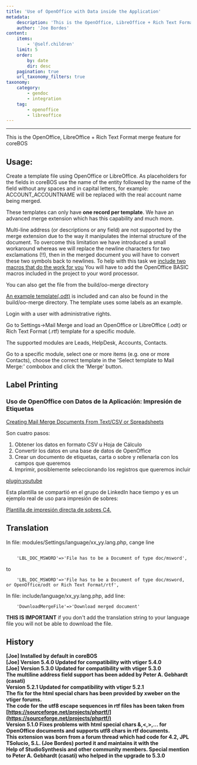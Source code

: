 ```yaml
---
title: 'Use of OpenOffice with Data inside the Application'
metadata:
    description: 'This is the OpenOffice, LibreOffice + Rich Text Format merge feature for coreBOS'
    author: 'Joe Bordes'
content:
    items:
        - '@self.children'
    limit: 5
    order:
        by: date
        dir: desc
    pagination: true
    url_taxonomy_filters: true
taxonomy:
    category:
        - gendoc
        - integration
    tag:
        - openoffice
        - libreoffice
---
```

---

This is the OpenOffice, LibreOffice + Rich Text Format merge feature for
coreBOS

Usage:
------

Create a template file using OpenOffice or LibreOffice. As placeholders
for the fields in coreBOS use the name of the entity followed by the
name of the field without any spaces and in capital letters, for
example: ACCOUNT\_ACCOUNTNAME will be replaced with the real account
name being merged.

These templates can only have **one record per template**. We have an
advanced merge extension which has this capability and much more.

Multi-line address (or descriptions or any field) are not supported by
the merge extension due to the way it manipulates the internal structure
of the document. To overcome this limitation we have introduced a small
workaround whereas we will replace the newline characters for two
exclamations (!!), then in the merged document you will have to convert
these two symbols back to newlines. To help with this task we <a href="https://discussions.corebos.org/documentation/lib/exe/fetch.php?media=es:user:libreofficemacros.macro"> include two macros that do the work for you</a>
You will have to add the OpenOffice BASIC macros included in the project
to your word processor.

<div class="notices blue">
You can also get the file from the
build/oo-merge directory </div>

[An example template(.odt)](oo_test_template.odt) is included
and can also be found in the build/oo-merge directory. The template uses
some labels as an example.

Login with a user with administrative rights.

Go to Settings-&gt;Mail Merge and load an OpenOffice or LibreOffice
(.odt) or Rich Text Format (.rtf) template for a specific module.

The supported modules are Leads, HelpDesk, Accounts, Contacts.

Go to a specific module, select one or more items (e.g. one or more
Contacts), choose the correct template in the 'Select template to Mail
Merge:' combobox and click the 'Merge' button.

Label Printing
--------------

### Uso de OpenOffice con Datos de la Aplicación: Impresión de Etiquetas

[Creating Mail Merge Documents From Text/CSV or Spreadsheets](https://openoffice.blogs.com/openoffice/2007/01/mail_merge_in_o.html)

Son cuatro pasos:

1. Obtener los datos en formato CSV u Hoja de Cálculo
2. Convertir los datos en una base de datos de OpenOffice
3. Crear un documento de etiquetas, carta o sobre y rellenarla con los campos que queremos
4. Imprimir, posiblemente seleccionando los registros que queremos incluir

[plugin:youtube](https://youtu.be/mM5dsPDt6ig)

Esta plantilla se compartió en el grupo de LinkedIn hace tiempo y es un ejemplo real de uso para impresión de sobres:

[Plantilla de impresión directa de sobres C4.](c4envelope-template.odt)

Translation
-----------

In file: modules/Settings/language/xx\_yy.lang.php, cange line
```

    'LBL_DOC_MSWORD'=>'File has to be a Document of type doc/msword',
```
to
```
    'LBL_DOC_MSWORD'=>'File has to be a Document of type doc/msword, or OpenOffice/odt or Rich Text Format/rtf',
```
In file: include/language/xx\_yy.lang.php, add line:
```
    'DownloadMergeFile'=>'Download merged document'
```
<div class="notices red"> <strong>THIS IS IMPORTANT</strong> if you
don't add the translation string to your language file you will not be
able to download the file.</div>

History
-------
**[Joe] Installed by default in coreBOS <br>**
**[Joe] Version 5.4.0 Updated for compatibility with vtiger 5.4.0<br>**
**[Joe] Version 5.3.0 Updated for compatibility with vtiger 5.3.0<br>**
**The multiline address field support has been added by Peter A. Gebhardt (casati)<br>**
**Version 5.2.1 Updated for compatibility with vtiger 5.2.1<br>**
**The fix for the html special chars has been provided by xweber on the vtiger forums.<br>**
**The code for the utf8 escape sequences in rtf files has been taken from <br>**
**[https://sourceforge.net/projects/phprtf/](https://sourceforge.net/projects/phprtf/)<br>**
**Version 5.1.0 Fixes problems with html special chars &,<,>,... for OpenOffice documents and supports utf8 chars in rtf documents.<br>**
**This extension was born from a forum thread which had code for 4.2, JPL TSolucio, S.L. (Joe Bordes) ported it and maintains it with the <br>Help of StudioSynthesis and other community members. Special mention to Peter A. Gebhardt (casati) who helped in the upgrade to 5.3.0**